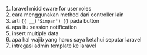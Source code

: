 1. laravel middleware for user roles
1. cara menggunakan method dari controller lain
1. arti ``{{ __('Simpan') }}`` pada button
1. apa itu session notification
1. insert multiple data
1. apa hal wajib yang harus saya ketahui seputar laravel
1. intregasi admin template ke laravel